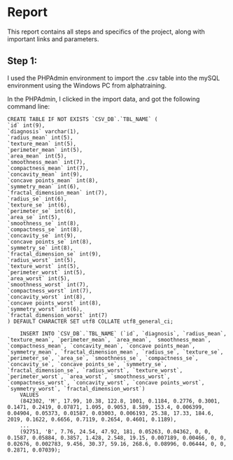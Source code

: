 # Report

This report contains all steps and specifics of the project, along with important links and parameters.

## Step 1: 

I used the PHPAdmin environment to import the .csv table into the mySQL environment using the Windows PC from alphatraining.

In the PHPAdmin, I clicked in the import data, and got the following command line:

    CREATE TABLE IF NOT EXISTS `CSV_DB`.`TBL_NAME` (
    `id` int(9), 
    `diagnosis` varchar(1), 
    `radius_mean` int(5), 
    `texture_mean` int(5), 
    `perimeter_mean` int(5), 
    `area_mean` int(5), 
    `smoothness_mean` int(7), 
    `compactness_mean` int(7), 
    `concavity_mean` int(9), 
    `concave points_mean` int(8), 
    `symmetry_mean` int(6), 
    `fractal_dimension_mean` int(7), 
    `radius_se` int(6), 
    `texture_se` int(6), 
    `perimeter_se` int(6), 
    `area_se` int(5), 
    `smoothness_se` int(8), 
    `compactness_se` int(8), 
    `concavity_se` int(9), 
    `concave points_se` int(8), 
    `symmetry_se` int(8), 
    `fractal_dimension_se` int(9), 
    `radius_worst` int(5), 
    `texture_worst` int(5), 
    `perimeter_worst` int(5), 
    `area_worst` int(5), 
    `smoothness_worst` int(7), 
    `compactness_worst` int(7), 
    `concavity_worst` int(8), 
    `concave points_worst` int(8), 
    `symmetry_worst` int(6), 
    `fractal_dimension_worst` int(7)
    ) DEFAULT CHARACTER SET utf8 COLLATE utf8_general_ci;

        INSERT INTO `CSV_DB`.`TBL_NAME` (`id`, `diagnosis`, `radius_mean`, `texture_mean`, `perimeter_mean`, `area_mean`, `smoothness_mean`, `compactness_mean`, `concavity_mean`, `concave points_mean`, `symmetry_mean`, `fractal_dimension_mean`, `radius_se`, `texture_se`, `perimeter_se`, `area_se`, `smoothness_se`, `compactness_se`, `concavity_se`, `concave points_se`, `symmetry_se`, `fractal_dimension_se`, `radius_worst`, `texture_worst`, `perimeter_worst`, `area_worst`, `smoothness_worst`, `compactness_worst`, `concavity_worst`, `concave points_worst`, `symmetry_worst`, `fractal_dimension_worst`) 
        VALUES 
        (842302, 'M', 17.99, 10.38, 122.8, 1001, 0.1184, 0.2776, 0.3001, 0.1471, 0.2419, 0.07871, 1.095, 0.9053, 8.589, 153.4, 0.006399, 0.04904, 0.05373, 0.01587, 0.03003, 0.006193, 25.38, 17.33, 184.6, 2019, 0.1622, 0.6656, 0.7119, 0.2654, 0.4601, 0.1189),
        ...
        (92751, 'B', 7.76, 24.54, 47.92, 181, 0.05263, 0.04362, 0, 0, 0.1587, 0.05884, 0.3857, 1.428, 2.548, 19.15, 0.007189, 0.00466, 0, 0, 0.02676, 0.002783, 9.456, 30.37, 59.16, 268.6, 0.08996, 0.06444, 0, 0, 0.2871, 0.07039);

